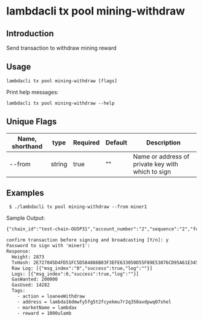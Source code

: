 # lambdacli tx pool mining-withdraw

## Introduction

Send transaction to withdraw mining reward

## Usage

```
lambdacli tx pool mining-withdraw [flags]
```

Print help messages:
```
lambdacli tx pool mining-withdraw --help
```

## Unique Flags

| Name, shorthand              | type   | Required | Default  | Description                                                         |
| ---------------------------- | -----  | -------- | -------- | ------------------------------------------------------------------- | 
| --from                       | string | true     | ""       |  Name or address of private key with which to sign |

## Examples

```
 $ ./lambdacli tx pool mining-withdraw --from miner1

```

Sample Output:
```txt
{"chain_id":"test-chain-OU5P31","account_number":"2","sequence":"2","fee":{"amount":null,"gas":"200000"},"msgs":[{"type":"lambda/MsgLoaneeWithDraw","value":{"address":"lambda16dmwfy5fg5t2fcyekmu7r2q350avdpwq07shel","marketName":"lambdax"}}],"memo":""}

confirm transaction before signing and broadcasting [Y/n]: y
Password to sign with 'miner1':
Response:
  Height: 2873
  TxHash: 2E727045D4FD51FC5D584886B03F3EFE633050D55F89E53076CD95A61E345191
  Raw Log: [{"msg_index":"0","success":true,"log":""}]
  Logs: [{"msg_index":0,"success":true,"log":""}]
  GasWanted: 200000
  GasUsed: 14282
  Tags:
    - action = loaneeWithdraw
    - address = lambda16dmwfy5fg5t2fcyekmu7r2q350avdpwq07shel
    - marketName = lambdax
    - reward = 1000ulamb
```